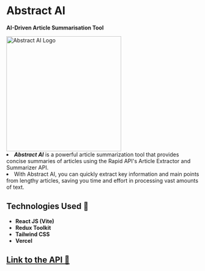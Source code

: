 # Abstract AI
<strong>AI-Driven Article Summarisation Tool</strong>

<img src="https://abstract-ai.vercel.app/assets/logo-ad641fa3.png" alt="Abstract AI Logo" width="300"/>


<li> <em><strong>Abstract AI</strong></em>  is a powerful article summarization tool that provides concise summaries of articles using the Rapid API's Article Extractor and Summarizer API.
<li>With Abstract AI, you can quickly extract key information and main points from lengthy articles, saving you time and effort in processing vast amounts of text.

## Technologies Used 🚀

- **React JS (Vite)**
- **Redux Toolkit**
- **Tailwind CSS**
- **Vercel**

## [Link to the API 🔗](https://rapidapi.com/restyler/api/article-extractor-and-summarizer)
